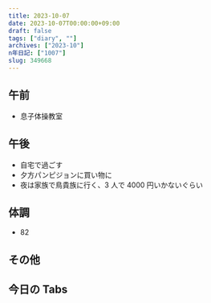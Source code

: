 ```yaml
---
title: 2023-10-07
date: 2023-10-07T00:00:00+09:00
draft: false
tags: ["diary", ""]
archives: ["2023-10"]
n年日記: ["1007"]
slug: 349668
---
```


## 午前

- 息子体操教室

## 午後

- 自宅で過ごす
- 夕方パンピジョンに買い物に
- 夜は家族で鳥貴族に行く、3 人で 4000 円いかないぐらい

## 体調

- 82

## その他

## 今日の Tabs
